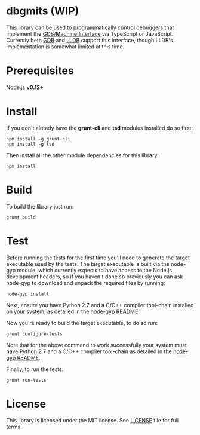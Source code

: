 dbgmits (WIP)
================
This library can be used to programmatically control debuggers that implement the
[GDB/**M**achine **I**nterface](https://sourceware.org/gdb/onlinedocs/gdb/GDB_002fMI.html#GDB_002fMI)
via TypeScript or JavaScript. Currently both [GDB](https://www.gnu.org/s/gdb/) and 
[LLDB](http://lldb.llvm.org/) support this interface, though LLDB's implementation is somewhat limited at this time.

Prerequisites
=============
[Node.js](https://nodejs.org/) **v0.12+**

Install
=======
If you don't already have the **grunt-cli** and **tsd** modules installed do so first:
```
npm install -g grunt-cli
npm install -g tsd
```

Then install all the other module dependencies for this library:
```
npm install
```

Build
=====
To build the library just run:
```
grunt build
```

Test
====
Before running the tests for the first time you'll need to generate the target executable used by 
the tests. The target executable is built via the node-gyp module, which currently expects to have 
access to the Node.js development headers, so if you haven't done so previously you can ask node-gyp
to download and unpack the required files by running:
```
node-gyp install
```

Next, ensure you have Python 2.7 and a C/C++ compiler tool-chain installed on your system,
as detailed in the [node-gyp README](https://github.com/TooTallNate/node-gyp#installation).

Now you're ready to build the target executable, to do so run:
```
grunt configure-tests
```

Note that for the above command to work successfully your system must have Python 2.7 and a C/C++ 
compiler tool-chain as detailed in the [node-gyp README](https://github.com/TooTallNate/node-gyp#installation).

Finally, to run the tests:
```
grunt run-tests
```

License
=======
This library is licensed under the MIT license. See [LICENSE](LICENSE) file for full terms.